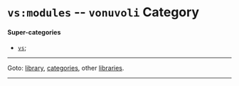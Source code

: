 

<a id='category__vonuvoli__vs_3a_modules'></a>

# `vs:modules` -- `vonuvoli` Category


<a id='category__vonuvoli__vs_3a_modules__super-categories'></a>

#### Super-categories

 * [`vs`](../../vonuvoli/categories/vs.md#category__vonuvoli__vs);

----

Goto: [library](../../vonuvoli/_index.md#library__vonuvoli), [categories](../../vonuvoli/categories/_index.md#toc__vonuvoli__categories), other [libraries](../../_libraries.md#toc__libraries).

----

